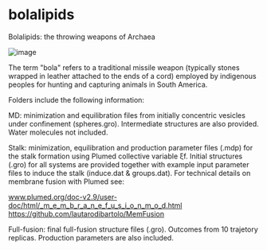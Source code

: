 # bolalipids
Bolalipids: the throwing weapons of Archaea

![image](https://github.com/user-attachments/assets/2d9eca7c-2e18-46df-b249-4157f6d41577)

The term "bola" refers to a traditional missile weapon (typically stones wrapped in leather attached to the ends of a cord) employed by indigenous peoples for hunting and capturing animals in South America.

Folders include the following information:

MD: minimization and equilibration files from initially concentric vesicles under confinement (spheres.gro). Intermediate structures are also provided. Water molecules not included.

Stalk: minimization, equilibration and production parameter files (.mdp) for the stalk formation using Plumed collective variable ξf. Initial structures (.gro) for all systems are provided together with example input parameter files to induce the stalk (induce.dat & groups.dat). For technical details on membrane fusion with Plumed see: 

www.plumed.org/doc-v2.9/user-doc/html/_m_e_m_b_r_a_n_e_f_u_s_i_o_n_m_o_d.html
https://github.com/lautarodibartolo/MemFusion


Full-fusion: final full-fusion structure files (.gro). Outcomes from 10 trajetory replicas. Production parameters are also included.
